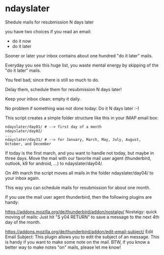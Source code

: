 # ndayslater
Shedule mails for resubmission N days later

you have two choices if you read an email:

 - do it now
 - do it later

Sooner or later your inbox contains about one hundred "do it later" mails.

Everyday you see this huge list, you waste mental energy by skipping of the "do it later" mails.

You feel bad, since there is still so much to do.

Delay them, schedule them for resubmission N days later!

Keep your inbox clean: empty it daily.

No problem if something was not done today: Do it N days later :-)

This script creates a simple folder structure like this in your IMAP email box:

```
ndayslater/day01/ # --> first day of a month
ndayslater/day02/
...
ndayslater/day31/ # --> for January, March, May, July, August, October, and December 
```
If today is the first march, and you want to handle not today, but maybe in three days. Move the mail with our favorite mail user agent (thunderbird, outlook, k9 for android, ...) to ndayslater/day04/.

On 4th march the script moves all mails in the folder ndayslater/day04/ to your inbox again.

This way you can schedule mails for resubmission for about one month.

If you use the mail user agent thunderbird, then the following plugins are handy:

https://addons.mozilla.org/de/thunderbird/addon/nostalgy/ Nostalgy: quick moving of mails: Just hit "S y04 RETURN" to save a message to the next 4th day of the month.

https://addons.mozilla.org/de/thunderbird/addon/edit-email-subject/ Edit Email Subject: This plugin allows you to edit the subject of an message. This is handy if you want to make some note  on the mail. BTW, if you know a better way to make notes "on" mails, please let me know!






